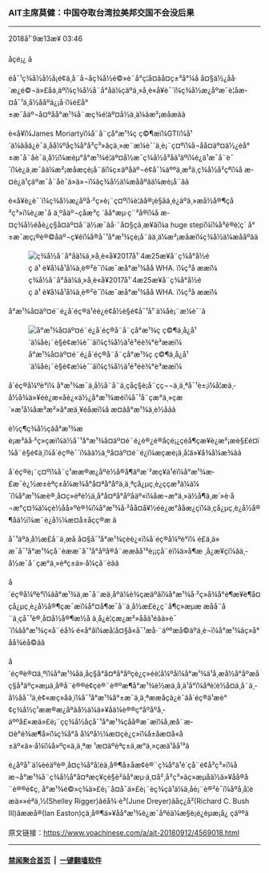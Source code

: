 ### AIT主席莫健：中国夺取台湾拉美邦交国不会没后果
------------------------

<div class="published">
 <span class="date" title="ä¸­å½æ¶é´">
  <time datetime="2018-09-13T03:46:38+08:00">
   2018å¹´9æ13æ¥ 03:46
  </time>
 </span>
</div>
<br/>
<div class="wsw">
 <span class="dateline">
  åçé¡¿ â
 </span>
 <p>
  éå¯¹ç¾å½å½å¡é¢ä¸å¨å¬åç¾å½é©»è¨å°ç¦å¤ãå¤ç±³å°¼å å¤§ä½¿åå·´æ¿é©¬ä»£åä¸äºï¼ç¾å½å¨å°åä¼çäºä¸»å¸­è«å¥è¯´ï¼ç¾å½æ¿åºæ¯è¦åæ­¤å¯¹ä¸­å½ååºä¿¡å·ï¼é£å°±æ¯åäº¬å¤ºåå°æ¹¾å¨æç¾é¦äº¤å½ä¸ä¼âæ²¡æåæãâ
 </p>
 <p>
  è«å¥ï¼James Moriartyï¼å¨å¨çå°æ¹¾ç ç©¶æï¼GTIï¼å¹´ä¼âåä¿è¯ä¸åå¼ºåç¾å°å³ç³»âçä¸»æ¨æ¼è¯´ä¸­è¡¨ç¤ºï¼å¬åå¤äº¤ä½¿èå°±æ¯å¨åè¯ä¸­å½ï¼æèµ°å°æ¹¾é¦äº¤å½æ¯ç¾å½å³åä¹äºï¼è¿ä¹æ¯å¨è¯´ï¼è¿ä¸æ¯âä¼æ²¡æåæçè¡å¨âï¼ç±äºåäº¬é¢å¯¼äººä¸æ³ä¸ç¾å½å²çªï¼å æ­¤è¿ä¹ç­äºæ¯å¨åè¯ä»ä»¬ï¼âç¾å½ä¼æååºãä¼æè¡å¨âã
 </p>
 <p>
  è«å¥è¿è¯´ï¼ç¾å½æ¿åºå·²ç»è¡¨ç¤ºï¼è¦âå®¡è§âä¸è¿äºä¸»æå½å®¶çå³ç³»ï¼è¿æ¯å ä¸ºåäº¬çåæ³ç ´åå°æµ·ç¨³å®ï¼å æ­¤ç¾å½éåè¿ç§å¤äº¤å¨ä½æ¯âå·¨å¤§çä¸æ­¥âï¼a huge stepï¼ï¼å³é®è¦ç´ å°±æ¯æç¡®è®©åäº¬ç¥éï¼å®å¯¹å°æ¹¾çè¡å¨âä¸ä¼æ²¡æåæï¼ç¾å½ä¼æååºãâ
 </p>
 <div class="wsw__embed">
  <figure class="media-image js-media-expand">
   <div class="img-wrap">
    <div class="thumb">
     <img alt="ç¾å½å¨å°åä¼ä¸»å¸­è«å¥2017å¹´4æ25æ¥å¨ç¾å°å½éç ä¹ è¥å¼å¹å¼ä¸è®²è¯ï¼æ¯æå°æ¹¾åå WHA. ï¼ç³å ææï¼" src="https://gdb.voanews.com/88DAC6C4-CA41-4495-9E87-01032804F3B3_w250_r0_s.jpg"/>
    </div>
    <span class="ico ico-fullscreen ico--media-expand ico--rounded">
    </span>
   </div>
   <figcaption>
    <span class="caption">
     ç¾å½å¨å°åä¼ä¸»å¸­è«å¥2017å¹´4æ25æ¥å¨ç¾å°å½éç ä¹ è¥å¼å¹å¼ä¸è®²è¯ï¼æ¯æå°æ¹¾åå WHA. ï¼ç³å ææï¼
    </span>
   </figcaption>
  </figure>
 </div>
 <p>
  å°æ¹¾å¤äº¤é¨é¿å´éç®ä¹éè¿é¢å½è§é¢å¯¹å¹´ä¼åè¡¨æ¼è¯´ã
 </p>
 <div class="wsw__embed">
  <figure class="media-image js-media-expand">
   <div class="img-wrap">
    <div class="thumb">
     <img alt="å°æ¹¾å¤äº¤é¨é¿å´éç®å¨å¨çå°æ¹¾ç ç©¶ä¸­å¿å¹´ä¼åè¡¨è§é¢æ¼è¯´ãï¼ç¾å½ä¹é³éè¾°è³ææï¼" src="https://gdb.voanews.com/EBDE5650-C588-4338-8786-8D523C63A41A_w250_r0_s.jpg"/>
    </div>
    <span class="ico ico-fullscreen ico--media-expand ico--rounded">
    </span>
   </div>
   <figcaption>
    <span class="caption">
     å°æ¹¾å¤äº¤é¨é¿å´éç®å¨å¨çå°æ¹¾ç ç©¶ä¸­å¿å¹´ä¼åè¡¨è§é¢æ¼è¯´ãï¼ç¾å½ä¹é³éè¾°è³ææï¼
    </span>
   </figcaption>
  </figure>
 </div>
 <p>
  å´éç®å¼ºè°ï¼ å°æ¹¾æ¯ä¸­å½å¨å¨ä¸çåç§è¡å¨çç¬¬ä¸ä¸ªå¯¹è±¡ï¼å¦æä¸­å½å¾ä»¥éè¿æ«åè¿«ä½¿å°æ¹¾æéï¼å¯¹å¨çæ°ä¸»çæ´»æ¹å¼åæ³æ²»å°æä¸¥éåæï¼å æ­¤âå°æ¹¾ä¸è½åâã
 </p>
 <p>
  è½ç¶ç¾å½çãå°æ¹¾æè¡æ³ãå·²ç»çæï¼ä½å¯¹å°æ¹¾å¤äº¤é¨é¿è®¿é®åçé¡¿çéå¶çæ¥è¿æ²¡æè§£é¤ï¼å¨è§é¢ä¸­ï¼å´éç®è¯´ï¼âä½ä¸ºå¤äº¤é¨é¿ï¼æçæè¡ä¸å¦ä»¥å¾å¼æ¾âã
 </p>
 <p>
  å´éç®è¡¨ç¤ºï¼å¨ç¹ææ®æ¿åºè½å®å¶äºæ´²æç¥ä¹éï¼å°æ¹¾æ­£æ¯è¿½æ±èªç±å¼æ¾å°å¤ªå°åºä¸ä¸ªçå¿µç¸è¿ççæ³ä¼ä¼´ï¼å°æ¹¾æè®¸å¤ç»éªè½ä¸å°å¤ªå°åºåäº«ï¼åæ¬æ°ä¸»ä½å¶ä¸æ´»è·å¬æ°ç¤¾ä¼çè½åå»ºè®¾ï¼å°æ¹¾å·²åå¤å¥½éè¿æ°ååæ¿ç­ï¼ä¸çå¿µç¸è¿å½å®¶åä½ï¼æ¨è¿å½¼æ­¤å±åçç®æ ã
 </p>
 <p>
  å¯¹äºä¸­å½æ­£å¨ä¸æ­å å¤§å¯¹å°æ¹¾çèè¿«ï¼å´éç®å¼ºè°ï¼ é£ä¸ä»æ¯å¯¹å°æ¹¾çå¨èææ¯å¯¹å°åºå®å¨ææåå¹³è¡¡çå¨èï¼ä»å¶æ ¸å¿æ¥çï¼âä¸­å½æ¯å¨çæ°ä¸»èªç±ä»·å¼çå¨èãâ
 </p>
 <p>
  å´éç®å¼ºè°ï¼âå°æ¹¾ä¸æ¯å¨æä¸åºä¼è¾çæäºâï¼å°æ¹¾å·²ç»å¾å°è¶æ¥è¶å¤çå¿µç¸è¿å½å®¶çæ¯æï¼å°¤å¶æ¯å¨ä¸­å½æ­£è¿ç¨å¶ç»æµæ æåå¨å¨ä¸çå¯¹è®¸å¤å½å®¶æ½å ä¸å¿è¦çæ¿æ²»ååä¹éãä»è¯´ï¼âå°æ¹¾ç«å¨éå¾·é«å°âï¼æå¦å¤§å«å¯¹æå·¨äººæ­å©äºä¸è¬ï¼å°æ¹¾âç»å°åå¾èå©ãâ
 </p>
 <p>
  å´éç®è®¤ä¸ºï¼å°æ¹¾åä¸åç§å°å¤ªå°åºçè¿ç»éè¦å¼ºåï¼å°æ¹¾ä¹å¸æå½å°åºæåç§å³äºç»æµä¸å®å¨è®®é¢çè®¨è®ºæ¶å°æ¹¾è½æä¸å¸­ä¹å°ï¼åªè¦è½å¤ä¸å¨ä¸­å½åå¯¹ä¸è¢«æç»åä¸ï¼å¯¹å°æ¹¾å°±æ¯ä¸ä¸ªææåçä¿è¯ãå´éç®ä¹æè°¢ç¾å½ç¹ææ®æ¿åºãå½ä¼ä»¥åä¼è®®ç°åºåºå¸­äººå£«æä»£è¡¨çç¾å½åçå¯¹å°æ¹¾çåå®æ¯æï¼å¸æå¨æ­¤è°é¾æ¶å»ï¼ç¾å°å å¼ºå½¼æ­¤çè¿ç»ï¼å±åæ¤å«å±äº«ä»·å¼ï¼å»ºç«ä¸ä¸ªæ ¹æ¤äºèªç±ä¸æ°ä¸»çæä¹åå¹³ã
 </p>
 <p>
  è¿åºå¹´ä¼èéäºè®¸å¤ç¾å°å­¦èä¸å®¶å±åæ¢è®¨ç¾å°ä¹é´çå¨é¢å³ç³»ï¼åæ¬å°æ¹¾å¨ç¾å½å°å¤ªæç¥çè§è²ãå°æµ·ä¸¤å²¸å³ç³»ãç»æµåä½ä»¥åå®å¨è®®é¢ç­, å°æ¹¾é©»ç¾ä»£è¡¨å¤å¯ä»£è¡¨èç¾çä¹ä¼ä¸­åè¡¨è®²è¯ï¼åºå¸­å­¦èæä»»éªä¸½(Shelley Rigger)ãéå¾·è³(June Dreyer)ãåç¿å²(Richard C. Bush III)ãææå®(Ian Easton)ç­ä¸å®¶ä»¥åå°æ¹¾è¿æ¯åºéä¼æ§è¡é¿èµæ¡å¿ ç­äººã
 </p>
</div>

原文链接：https://www.voachinese.com/a/ait-20180912/4569018.html


------------------------
#### [禁闻聚合首页](https://github.com/gfw-breaker/banned-news/blob/master/README.md) &nbsp;|&nbsp;  [一键翻墙软件](https://github.com/gfw-breaker/nogfw/blob/master/README.md)